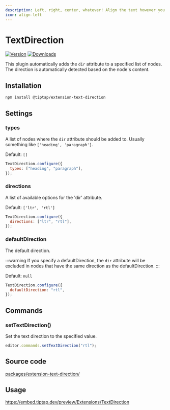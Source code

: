 ```yaml
---
description: Left, right, center, whatever! Align the text however you like.
icon: align-left
---
```


# TextDirection

[![Version](https://img.shields.io/npm/v/@tiptap/extension-text-direction.svg?label=version)](https://www.npmjs.com/package/@tiptap/extension-text-direction)
[![Downloads](https://img.shields.io/npm/dm/@tiptap/extension-text-direction.svg)](https://npmcharts.com/compare/@tiptap/extension-text-direction?minimal=true)

This plugin automatically adds the `dir` attribute to a specified list of nodes. The direction is automatically detected based on the node's content.

## Installation

```bash
npm install @tiptap/extension-text-direction
```

## Settings

### types

A list of nodes where the `dir` attribute should be added to. Usually something like `['heading', 'paragraph']`.

Default: `[]`

```js
TextDirection.configure({
  types: ["heading", "paragraph"],
});
```

### directions

A list of available options for the 'dir' attribute.

Default: `['ltr', 'rtl']`

```js
TextDirection.configure({
  directions: ["ltr", "rtl"],
});
```

### defaultDirection

The default direction.

:::warning
If you specify a defaultDirection, the `dir` attribute will be excluded in nodes that have the same direction as the defaultDirection.
:::

Default: `null`

```js
TextDirection.configure({
  defaultDirection: "rtl",
});
```

## Commands

### setTextDirection()

Set the text direction to the specified value.

```js
editor.commands.setTextDirection("rtl");
```

## Source code

[packages/extension-text-direction/](https://github.com/ueberdosis/tiptap/blob/main/packages/extension-text-direction/)

## Usage

https://embed.tiptap.dev/preview/Extensions/TextDirection
